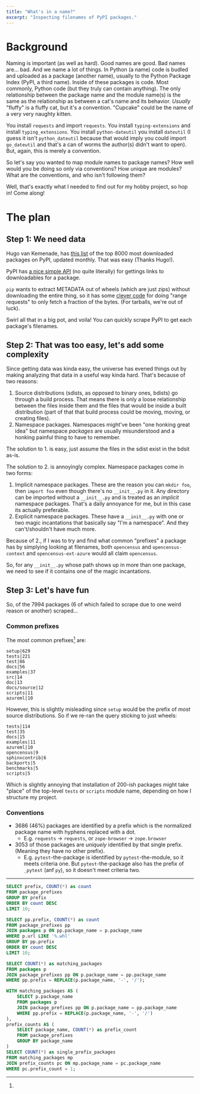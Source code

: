 ```yaml
---
title: "What's in a name?"
excerpt: "Inspecting filenames of PyPI packages."
---
```


# Background

Naming is important (as well as hard). Good names are good. Bad names are... bad.
And we name a lot of things. In Python (a name) code is budled and uploaded as a package 
(another name), usually to the Python Package Index (PyPI, a third name). Inside of these
packages is code. Most commonly, Python code (but they truly can contain anything).
The only relationship between the package name and the module name(s) is the same as the 
relationship as between a cat's name and its behavior. _Usually_ "fluffy" is a fluffy cat,
but it's a convention. "Cupcake" could be the name of a very very naughty kitten.

You install `requests` and import `requests`. You install `typing-extensions` and install
`typing_extensions`. You install `python-dateutil` you install `dateutil` (I guess it isn't
`python_dateutil` because that would imply you could import `go_dateutil` and that's a can
of worms the author(s) didn't want to open). But, again, this is merely a convention.

So let's say you wanted to map module names to package names? How well would you be doing
so only via conventions? How unique are modules? What are the conventions, and who isn't following them?

Well, that's exactly what I needed to find out for my hobby project, so hop in! Come along!

# The plan

## Step 1: We need data

Hugo van Kemenade, has [this list](https://hugovk.github.io/top-pypi-packages/) 
of the top 8000 most downloaded packages on PyPI, updated monthly. That was easy (Thanks Hugo!).

PyPI has [a nice simple API](https://wiki.python.org/moin/PyPISimple) (no quite literally) for
gettings links to downloadables for a package.

`pip` wants to extract METADATA out of wheels (which are just zips) without downloading the 
entire thing, so it has some [clever code](https://github.com/pypa/pip/blob/main/src/pip/_internal/network/lazy_wheel.py)
for doing "range requests" to only fetch a fraction of the bytes. (For tarballs, we're out of luck).

Swirl all that in a big pot, and voila! You can quickly scrape PyPI to get each package's filenames.

## Step 2: That was too easy, let's add some complexity

Since getting data was kinda easy, the universe has evened things out by making analyzing that data
in a useful way kinda hard. That's because of two reasons:

1. Source distributions (sdists, as opposed to binary ones, bdists) go through a build process. That means there is
   only a loose relationship between the files inside them and the files that would be inside a built
   distribution (part of that that build process could be moving, moving, or creating files).
2. Namespace packages. Namespaces might've been "one honking great idea" but namespace _packages_
   are usually misunderstood and a honking painful thing to have to remember.

The solution to 1. is easy, just assume the files in the sdist exist in the bdsit as-is.

The solution to 2. is annoyingly complex. Namespace packages come in two forms:

1. Implicit namespace packages. These are the reason you can `mkdir foo`, then `import foo` even though
   there's no `__init__.py` in it. Any directory can be imported without a `__init__.py` and is treated as
   an _implicit_ namespace packages. That's a daily annoyance for me, but in this case its actually preferable.
2. Explicit namespace packages. These have a `__init__.py` with one or two magic incantations that basically say
   "I'm a namespace". And they can't/shouldn't have much more.

Because of 2., if I was to try and find what common "prefixes" a package has by simplying looking at filenames,
both `opencensus` and `opencensus-context` and `opencensus-ext-azure` would all claim `opencensus`.

So, for any `__init__.py` whose path shows up in more than one package, we need to see if it contains one of the
magic incantations.

## Step 3: Let's have fun

So, of the 7994 packages (6 of which failed to scrape due to one weird reason or another) scraped...

### Common prefixes

The most common prefixes[^1] are:

```
setup|629
tests|221
test|86
docs|56
examples|37
src|14
doc|13
docs/source|12
scripts|11
azureml|10
```

However, this is slightly misleading since `setup` would be the prefix of _most_ source distributions.
So if we re-ran the query sticking to just wheels:

```
tests|114
test|35
docs|15
examples|11
azureml|10
opencensus|9
sphinxcontrib|6
backports|5
benchmarks|5
scripts|5
```

Which is slightly annoying that installation of 200-ish packages might take "place" of the top-level `tests` or `scripts` module name,
depending on how I structure my project.

### Conventions

- 3686 (46%) packages are identified by a prefix which is the normalized package name with hyphens replaced with a dot.
  - E.g. `requests` -> `requests`, or `zope-browser` -> `zope.browser`
- 3053 of those packages are _uniquely_ identified by that single prefix. (Meaning they have no other prefix).
  - E.g. `pytest`-the-package is identified by `pytest`-the-module, so it meets criteria one. But `pytest`-the-package
    also has the prefix of `_pytest` (anf `py`), so it doesn't meet criteria two.


---

[^1]:
   ```sql
   SELECT prefix, COUNT(*) as count
   FROM package_prefixes
   GROUP BY prefix
   ORDER BY count DESC
   LIMIT 10;
   ```

[^2]:
   ```sql
   SELECT pp.prefix, COUNT(*) as count
   FROM package_prefixes pp
   JOIN packages p ON pp.package_name = p.package_name
   WHERE p.url LIKE '%.whl'
   GROUP BY pp.prefix
   ORDER BY count DESC
   LIMIT 10;
   ```

[^3]: 
   ```sql
   SELECT COUNT(*) as matching_packages
   FROM packages p
   JOIN package_prefixes pp ON p.package_name = pp.package_name
   WHERE pp.prefix = REPLACE(p.package_name, '-', '/');
   ```

[^4]:
   ```sql
   WITH matching_packages AS (
       SELECT p.package_name
       FROM packages p
       JOIN package_prefixes pp ON p.package_name = pp.package_name
       WHERE pp.prefix = REPLACE(p.package_name, '-', '/')
   ),
   prefix_counts AS (
       SELECT package_name, COUNT(*) as prefix_count
       FROM package_prefixes
       GROUP BY package_name
   )
   SELECT COUNT(*) as single_prefix_packages
   FROM matching_packages mp
   JOIN prefix_counts pc ON mp.package_name = pc.package_name
   WHERE pc.prefix_count = 1;
   ```
